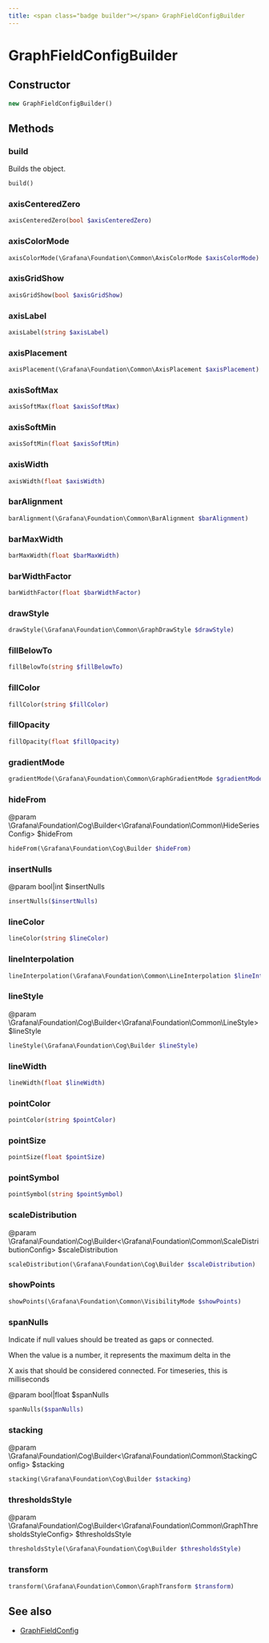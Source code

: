 ```yaml
---
title: <span class="badge builder"></span> GraphFieldConfigBuilder
---
```

# <span class="badge builder"></span> GraphFieldConfigBuilder

## Constructor

```php
new GraphFieldConfigBuilder()
```
## Methods

### <span class="badge object-method"></span> build

Builds the object.

```php
build()
```

### <span class="badge object-method"></span> axisCenteredZero

```php
axisCenteredZero(bool $axisCenteredZero)
```

### <span class="badge object-method"></span> axisColorMode

```php
axisColorMode(\Grafana\Foundation\Common\AxisColorMode $axisColorMode)
```

### <span class="badge object-method"></span> axisGridShow

```php
axisGridShow(bool $axisGridShow)
```

### <span class="badge object-method"></span> axisLabel

```php
axisLabel(string $axisLabel)
```

### <span class="badge object-method"></span> axisPlacement

```php
axisPlacement(\Grafana\Foundation\Common\AxisPlacement $axisPlacement)
```

### <span class="badge object-method"></span> axisSoftMax

```php
axisSoftMax(float $axisSoftMax)
```

### <span class="badge object-method"></span> axisSoftMin

```php
axisSoftMin(float $axisSoftMin)
```

### <span class="badge object-method"></span> axisWidth

```php
axisWidth(float $axisWidth)
```

### <span class="badge object-method"></span> barAlignment

```php
barAlignment(\Grafana\Foundation\Common\BarAlignment $barAlignment)
```

### <span class="badge object-method"></span> barMaxWidth

```php
barMaxWidth(float $barMaxWidth)
```

### <span class="badge object-method"></span> barWidthFactor

```php
barWidthFactor(float $barWidthFactor)
```

### <span class="badge object-method"></span> drawStyle

```php
drawStyle(\Grafana\Foundation\Common\GraphDrawStyle $drawStyle)
```

### <span class="badge object-method"></span> fillBelowTo

```php
fillBelowTo(string $fillBelowTo)
```

### <span class="badge object-method"></span> fillColor

```php
fillColor(string $fillColor)
```

### <span class="badge object-method"></span> fillOpacity

```php
fillOpacity(float $fillOpacity)
```

### <span class="badge object-method"></span> gradientMode

```php
gradientMode(\Grafana\Foundation\Common\GraphGradientMode $gradientMode)
```

### <span class="badge object-method"></span> hideFrom

@param \Grafana\Foundation\Cog\Builder<\Grafana\Foundation\Common\HideSeriesConfig> $hideFrom

```php
hideFrom(\Grafana\Foundation\Cog\Builder $hideFrom)
```

### <span class="badge object-method"></span> insertNulls

@param bool|int $insertNulls

```php
insertNulls($insertNulls)
```

### <span class="badge object-method"></span> lineColor

```php
lineColor(string $lineColor)
```

### <span class="badge object-method"></span> lineInterpolation

```php
lineInterpolation(\Grafana\Foundation\Common\LineInterpolation $lineInterpolation)
```

### <span class="badge object-method"></span> lineStyle

@param \Grafana\Foundation\Cog\Builder<\Grafana\Foundation\Common\LineStyle> $lineStyle

```php
lineStyle(\Grafana\Foundation\Cog\Builder $lineStyle)
```

### <span class="badge object-method"></span> lineWidth

```php
lineWidth(float $lineWidth)
```

### <span class="badge object-method"></span> pointColor

```php
pointColor(string $pointColor)
```

### <span class="badge object-method"></span> pointSize

```php
pointSize(float $pointSize)
```

### <span class="badge object-method"></span> pointSymbol

```php
pointSymbol(string $pointSymbol)
```

### <span class="badge object-method"></span> scaleDistribution

@param \Grafana\Foundation\Cog\Builder<\Grafana\Foundation\Common\ScaleDistributionConfig> $scaleDistribution

```php
scaleDistribution(\Grafana\Foundation\Cog\Builder $scaleDistribution)
```

### <span class="badge object-method"></span> showPoints

```php
showPoints(\Grafana\Foundation\Common\VisibilityMode $showPoints)
```

### <span class="badge object-method"></span> spanNulls

Indicate if null values should be treated as gaps or connected.

When the value is a number, it represents the maximum delta in the

X axis that should be considered connected.  For timeseries, this is milliseconds

@param bool|float $spanNulls

```php
spanNulls($spanNulls)
```

### <span class="badge object-method"></span> stacking

@param \Grafana\Foundation\Cog\Builder<\Grafana\Foundation\Common\StackingConfig> $stacking

```php
stacking(\Grafana\Foundation\Cog\Builder $stacking)
```

### <span class="badge object-method"></span> thresholdsStyle

@param \Grafana\Foundation\Cog\Builder<\Grafana\Foundation\Common\GraphThresholdsStyleConfig> $thresholdsStyle

```php
thresholdsStyle(\Grafana\Foundation\Cog\Builder $thresholdsStyle)
```

### <span class="badge object-method"></span> transform

```php
transform(\Grafana\Foundation\Common\GraphTransform $transform)
```

## See also

 * <span class="badge object-type-class"></span> [GraphFieldConfig](./object-GraphFieldConfig.md)
